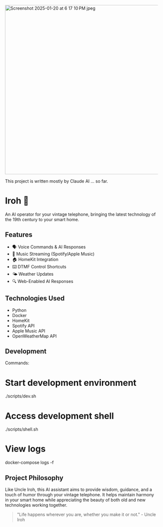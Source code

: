 <img width="556" alt="Screenshot 2025-01-20 at 6 17 10 PM jpeg" src="https://github.com/user-attachments/assets/0bcbfcba-5f39-49fc-abaf-9cf0b29b60a4" />

This project is written mostly by Claude AI ... so far.

# Iroh 🍵

An AI operator for your vintage telephone, bringing the latest technology of the 19th century to your smart home.

## Features

- 🗣️ Voice Commands & AI Responses
- 🎵 Music Streaming (Spotify/Apple Music)
- 🏠 HomeKit Integration
- ⌨️ DTMF Control Shortcuts
- 🌤️ Weather Updates
- 🔍 Web-Enabled AI Responses

## Technologies Used

- Python
- Docker
- HomeKit
- Spotify API
- Apple Music API
- OpenWeatherMap API

## Development

Commands:
# Start development environment
./scripts/dev.sh

# Access development shell
./scripts/shell.sh

# View logs
docker-compose logs -f

## Project Philosophy

Like Uncle Iroh, this AI assistant aims to provide wisdom, guidance, and a touch of humor through your vintage telephone. It helps maintain harmony in your smart home while appreciating the beauty of both old and new technologies working together.

> "Life happens wherever you are, whether you make it or not." - Uncle Iroh


